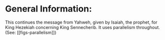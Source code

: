 # General Information:

This continues the message from Yahweh, given by Isaiah, the prophet, for King Hezekiah concerning King Sennecherib. It uses parallelism throughout. (See: [[figs-parallelism]])